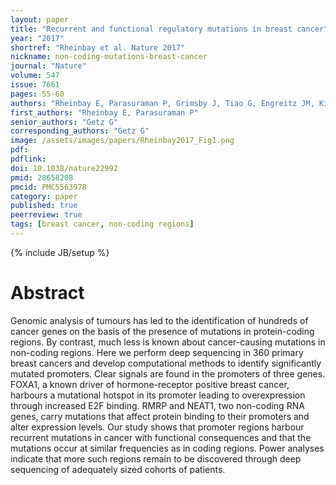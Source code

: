 ```yaml
---
layout: paper
title: "Recurrent and functional regulatory mutations in breast cancer"
year: "2017"
shortref: "Rheinbay et al. Nature 2017"
nickname: non-coding-mutations-breast-cancer
journal: "Nature"
volume: 547
issue: 7661
pages: 55-60
authors: "Rheinbay E, Parasuraman P, Grimsby J, Tiao G, Engreitz JM, Kim J, Lawrence MS, Taylor-Weiner A, Rodriguez-Cuevas S, Rosenberg M, Hess J, Stewart C, Maruvka YE, Stojanov P, Cortes ML, Seepo S, Cibulskis C, Tracy A, Pugh TJ, Lee J, Zheng Z, Ellisen LW, Iafrate AJ, Boehm JS, Gabriel SB, Meyerson M, Golub TR, Baselga J, Hidalgo-Miranda A, Shioda T, Bernards A, Lander ES, Getz G"
first_authors: "Rheinbay E, Parasuraman P"
senior_authors: "Getz G"
corresponding_authors: "Getz G"
image: /assets/images/papers/Rheinbay2017_Fig1.png
pdf:
pdflink:
doi: 10.1038/nature22992
pmid: 28658208
pmcid: PMC5563978
category: paper
published: true
peerreview: true
tags: [breast cancer, non-coding regions]
---
```

{% include JB/setup %}

# Abstract

Genomic analysis of tumours has led to the identification of hundreds of cancer genes on the basis of the presence of mutations in protein-coding regions. By contrast, much less is known about cancer-causing mutations in non-coding regions. Here we perform deep sequencing in 360 primary breast cancers and develop computational methods to identify significantly mutated promoters. Clear signals are found in the promoters of three genes. FOXA1, a known driver of hormone-receptor positive breast cancer, harbours a mutational hotspot in its promoter leading to overexpression through increased E2F binding. RMRP and NEAT1, two non-coding RNA genes, carry mutations that affect protein binding to their promoters and alter expression levels. Our study shows that promoter regions harbour recurrent mutations in cancer with functional consequences and that the mutations occur at similar frequencies as in coding regions. Power analyses indicate that more such regions remain to be discovered through deep sequencing of adequately sized cohorts of patients.